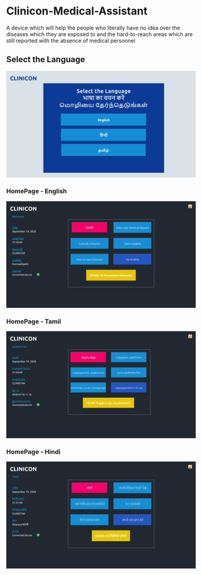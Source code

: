 # Clinicon-Medical-Assistant
A device which will help the people who literally have no idea over the diseases which they are exposed to and the hard-to-reach areas which are still reported with the absence of medical personnel

## Select the Language
![Language](https://github.com/iSriBalaji/Clinicon-Medical-Assistant/blob/main/b.png)

### HomePage - English
![HomePage-English](https://github.com/iSriBalaji/Clinicon-Medical-Assistant/blob/main/c.png)

### HomePage - Tamil
![HomePage-Tamil](https://github.com/iSriBalaji/Clinicon-Medical-Assistant/blob/main/d.png)

### HomePage - Hindi
![HomePage-Hindi](https://github.com/iSriBalaji/Clinicon-Medical-Assistant/blob/main/e.png)
